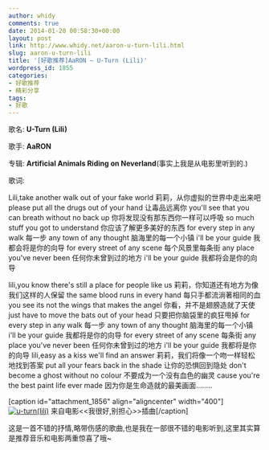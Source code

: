 ```yaml
---
author: whidy
comments: true
date: 2014-01-20 00:58:30+00:00
layout: post
link: http://www.whidy.net/aaron-u-turn-lili.html
slug: aaron-u-turn-lili
title: '[好歌推荐]AaRON – U-Turn (Lili)'
wordpress_id: 1855
categories:
- 好歌推荐
- 精彩分享
tags:
- 好歌
---
```


歌名: **U-Turn (Lili)**

歌手: **AaRON**

专辑: **Artificial Animals Riding on Neverland**(事实上我是从电影里听到的.)

歌词:

Lili,take another walk out of your fake world
莉莉，从你虚拟的世界中走出来吧
please put all the drugs out of your hand
让毒品远离你
you'll see that you can breath without no back up
你将发现没有那东西你一样可以呼吸
so much stuff you got to understand
你应该了解更多美好的东西
for every step in any walk
每一步
any town of any thought
脑海里的每一个小镇
i'll be your guide
我都会将是你的向导
for every street of any scene
每个风景里每条街
any place you've never been
任何你未曾到过的地方
i'll be your guide
我都将会是你的向导

<!-- more -->
lili,you know there's still a place for people like us
莉莉，你知道还有地方为像我们这样的人保留
the same blood runs in every hand
每只手都流淌著相同的血
you see its not the wings that makes the angel
你看，并不是翅膀造就了天使
just have to move the bats out of your head
只要把你脑袋里的疯狂甩掉
for every step in any walk
每一步
any town of any thought
脑海里的每一个小镇
i'll be your guide
我都将是你的向导
for every street of any scene
每条街
any place you've never been
任何你未曾到过的地方
i'll be your guide
我都将是你的向导
lili,easy as a kiss we'll find an answer
莉莉，我们将像一个吻一样轻松地找到答案
put all your fears back in the shade
让你的恐惧回到隐处
don't become a ghost without no colour
不要成为一个没有血色的幽灵
cause you're the best paint life ever made
因为你是生命造就的最美画面........

[caption id="attachment_1856" align="aligncenter" width="400"][![u-turn(lili)](http://www.whidy.net/wp-content/uploads/2014/01/u-turn-400x232.jpg)](http://www.whidy.net/wp-content/uploads/2014/01/u-turn.jpg) 来自电影<<我很好,别担心>>插曲[/caption]

这是一首不错的抒情,略带伤感的歌曲,也是我在一部很不错的电影听到,这里其实算是推荐音乐和电影两重惊喜了哦~


